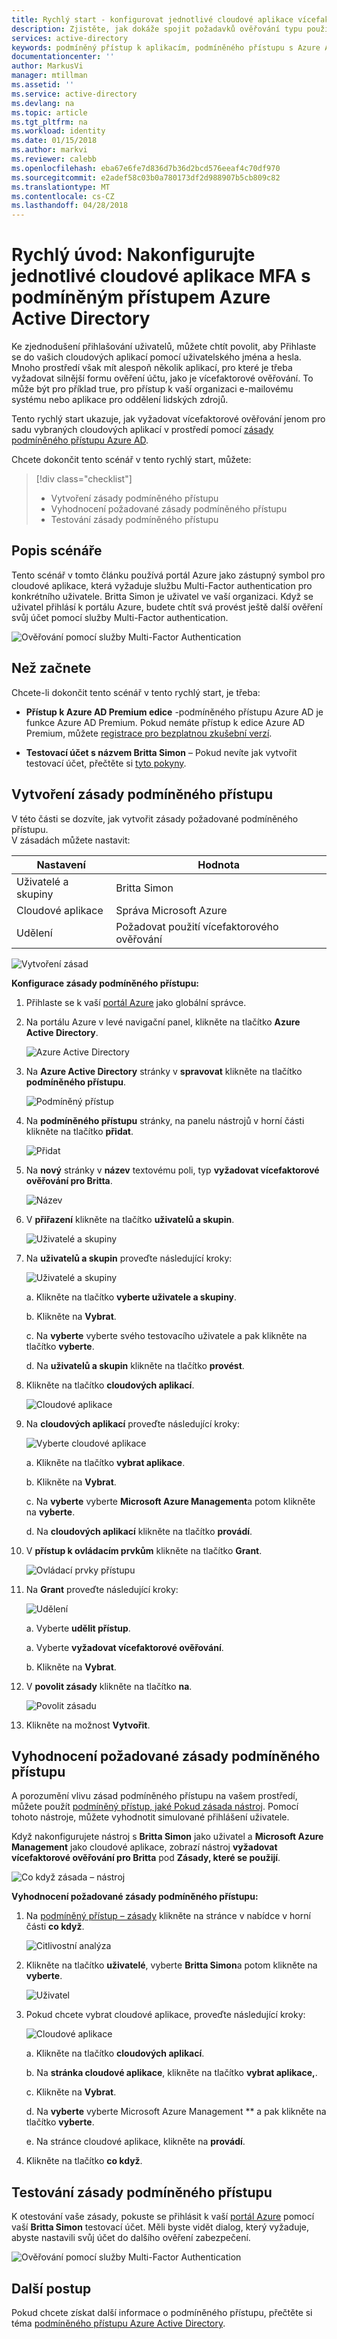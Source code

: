 ```yaml
---
title: Rychlý start - konfigurovat jednotlivé cloudové aplikace vícefaktorového ověřování s Azure Active Directory podmíněným přístupem | Microsoft Docs
description: Zjistěte, jak dokáže spojit požadavků ověřování typu používaná cloudové aplikace pomocí podmíněného přístupu Azure Active Directory (Azure AD).
services: active-directory
keywords: podmíněný přístup k aplikacím, podmíněného přístupu s Azure AD, zabezpečený přístup k prostředkům společnosti, zásady podmíněného přístupu
documentationcenter: ''
author: MarkusVi
manager: mtillman
ms.assetid: ''
ms.service: active-directory
ms.devlang: na
ms.topic: article
ms.tgt_pltfrm: na
ms.workload: identity
ms.date: 01/15/2018
ms.author: markvi
ms.reviewer: calebb
ms.openlocfilehash: eba67e6fe7d836d7b36d2bcd576eeaf4c70df970
ms.sourcegitcommit: e2adef58c03b0a780173df2d988907b5cb809c82
ms.translationtype: MT
ms.contentlocale: cs-CZ
ms.lasthandoff: 04/28/2018
---
```

# <a name="quickstart-configure-per-cloud-app-mfa-with-azure-active-directory-conditional-access"></a>Rychlý úvod: Nakonfigurujte jednotlivé cloudové aplikace MFA s podmíněným přístupem Azure Active Directory 


Ke zjednodušení přihlašování uživatelů, můžete chtít povolit, aby Přihlaste se do vašich cloudových aplikací pomocí uživatelského jména a hesla. Mnoho prostředí však mít alespoň několik aplikací, pro které je třeba vyžadovat silnější formu ověření účtu, jako je vícefaktorové ověřování. To může být pro příklad true, pro přístup k vaší organizaci e-mailovému systému nebo aplikace pro oddělení lidských zdrojů.  

Tento rychlý start ukazuje, jak vyžadovat vícefaktorové ověřování jenom pro sadu vybraných cloudových aplikací v prostředí pomocí [zásady podmíněného přístupu Azure AD](active-directory-conditional-access-azure-portal.md).

Chcete dokončit tento scénář v tento rychlý start, můžete:


> [!div class="checklist"]
> * Vytvoření zásady podmíněného přístupu
> * Vyhodnocení požadované zásady podmíněného přístupu
> * Testování zásady podmíněného přístupu  


## <a name="scenario-description"></a>Popis scénáře

Tento scénář v tomto článku používá portál Azure jako zástupný symbol pro cloudové aplikace, která vyžaduje službu Multi-Factor authentication pro konkrétního uživatele. Britta Simon je uživatel ve vaší organizaci. Když se uživatel přihlásí k portálu Azure, budete chtít svá provést ještě další ověření svůj účet pomocí služby Multi-Factor authentication.

![Ověřování pomocí služby Multi-Factor Authentication](./media/active-directory-conditional-access-app-based-mfa/01.png)



## <a name="before-you-begin"></a>Než začnete 

Chcete-li dokončit tento scénář v tento rychlý start, je třeba:

- **Přístup k Azure AD Premium edice** -podmíněného přístupu Azure AD je funkce Azure AD Premium. Pokud nemáte přístup k edice Azure AD Premium, můžete [registrace pro bezplatnou zkušební verzí](https://azure.microsoft.com/trial/get-started-active-directory/).

- **Testovací účet s názvem Britta Simon** – Pokud nevíte jak vytvořit testovací účet, přečtěte si [tyto pokyny](https://docs.microsoft.com/azure/active-directory/add-users-azure-active-directory).



## <a name="create-your-conditional-access-policy"></a>Vytvoření zásady podmíněného přístupu 

V této části se dozvíte, jak vytvořit zásady požadované podmíněného přístupu.  
V zásadách můžete nastavit:

|Nastavení |Hodnota|
|---     | --- |
|Uživatelé a skupiny | Britta Simon |
|Cloudové aplikace | Správa Microsoft Azure |
|Udělení | Požadovat použití vícefaktorového ověřování |
 

![Vytvoření zásad](./media/active-directory-conditional-access-app-based-mfa/12.png)




**Konfigurace zásady podmíněného přístupu:**

1. Přihlaste se k vaší [portál Azure](https://portal.azure.com) jako globální správce.

2. Na portálu Azure v levé navigační panel, klikněte na tlačítko **Azure Active Directory**. 

    ![Azure Active Directory](./media/active-directory-conditional-access-app-based-mfa/02.png)

3. Na **Azure Active Directory** stránky v **spravovat** klikněte na tlačítko **podmíněného přístupu**.

    ![Podmíněný přístup](./media/active-directory-conditional-access-app-based-mfa/03.png)
 
4. Na **podmíněného přístupu** stránky, na panelu nástrojů v horní části klikněte na tlačítko **přidat**.

    ![Přidat](./media/active-directory-conditional-access-app-based-mfa/04.png)

5. Na **nový** stránky v **název** textovému poli, typ **vyžadovat vícefaktorové ověřování pro Britta**.

    ![Název](./media/active-directory-conditional-access-app-based-mfa/05.png)

6. V **přiřazení** klikněte na tlačítko **uživatelů a skupin**.

    ![Uživatelé a skupiny](./media/active-directory-conditional-access-app-based-mfa/06.png)

7. Na **uživatelů a skupin** proveďte následující kroky:

    ![Uživatelé a skupiny](./media/active-directory-conditional-access-app-based-mfa/07.png)

    a. Klikněte na tlačítko **vyberte uživatele a skupiny**.

    b. Klikněte na **Vybrat**.

    c. Na **vyberte** vyberte svého testovacího uživatele a pak klikněte na tlačítko **vyberte**.

    d. Na **uživatelů a skupin** klikněte na tlačítko **provést**.

8. Klikněte na tlačítko **cloudových aplikací**.

    ![Cloudové aplikace](./media/active-directory-conditional-access-app-based-mfa/08.png)

9. Na **cloudových aplikací** proveďte následující kroky:

    ![Vyberte cloudové aplikace](./media/active-directory-conditional-access-app-based-mfa/09.png)

    a. Klikněte na tlačítko **vybrat aplikace**.

    b. Klikněte na **Vybrat**.

    c. Na **vyberte** vyberte **Microsoft Azure Management**a potom klikněte na **vyberte**.

    d. Na **cloudových aplikací** klikněte na tlačítko **provádí**.


10. V **přístup k ovládacím prvkům** klikněte na tlačítko **Grant**.

    ![Ovládací prvky přístupu](./media/active-directory-conditional-access-app-based-mfa/10.png)

11. Na **Grant** proveďte následující kroky:

    ![Udělení](./media/active-directory-conditional-access-app-based-mfa/11.png)

    a. Vyberte **udělit přístup**.

    a. Vyberte **vyžadovat vícefaktorové ověřování**.

    b. Klikněte na **Vybrat**.

12. V **povolit zásady** klikněte na tlačítko **na**.

    ![Povolit zásadu](./media/active-directory-conditional-access-app-based-mfa/18.png)

13. Klikněte na možnost **Vytvořit**.


## <a name="evaluate-your-conditional-access-policy"></a>Vyhodnocení požadované zásady podmíněného přístupu

A porozumění vlivu zásad podmíněného přístupu na vašem prostředí, můžete použít [podmíněný přístup, jaké Pokud zásada nástroj](active-directory-conditional-access-whatif.md). Pomocí tohoto nástroje, můžete vyhodnotit simulované přihlášení uživatele.

Když nakonfigurujete nástroj s **Britta Simon** jako uživatel a **Microsoft Azure Management** jako cloudové aplikace, zobrazí nástroj **vyžadovat vícefaktorové ověřování pro Britta** pod  **Zásady, které se použijí**.

![Co když zásada – nástroj](./media/active-directory-conditional-access-app-based-mfa/17.png)



**Vyhodnocení požadované zásady podmíněného přístupu:**

1. Na [podmíněný přístup – zásady](https://portal.azure.com/#blade/Microsoft_AAD_IAM/ConditionalAccessBlade/Policies) klikněte na stránce v nabídce v horní části **co když**.  
 
    ![Citlivostní analýza](./media/active-directory-conditional-access-app-based-mfa/14.png)

2. Klikněte na tlačítko **uživatelé**, vyberte **Britta Simon**a potom klikněte na **vyberte**.

    ![Uživatel](./media/active-directory-conditional-access-app-based-mfa/15.png)

2. Pokud chcete vybrat cloudové aplikace, proveďte následující kroky:

    ![Cloudové aplikace](./media/active-directory-conditional-access-app-based-mfa/16.png)

    a. Klikněte na tlačítko **cloudových aplikací**.

    b. Na **stránka cloudové aplikace**, klikněte na tlačítko **vybrat aplikace,**.

    c. Klikněte na **Vybrat**.

    d. Na **vyberte** vyberte Microsoft Azure Management ** a pak klikněte na tlačítko **vyberte**.

    e. Na stránce cloudové aplikace, klikněte na **provádí**.

3. Klikněte na tlačítko **co když**.


## <a name="test-your-conditional-access-policy"></a>Testování zásady podmíněného přístupu

K otestování vaše zásady, pokuste se přihlásit k vaší [portál Azure](https://portal.azure.com) pomocí vaší **Britta Simon** testovací účet. Měli byste vidět dialog, který vyžaduje, abyste nastavili svůj účet do dalšího ověření zabezpečení.

![Ověřování pomocí služby Multi-Factor Authentication](./media/active-directory-conditional-access-app-based-mfa/01.png)


## <a name="next-steps"></a>Další postup

Pokud chcete získat další informace o podmíněného přístupu, přečtěte si téma [podmíněného přístupu Azure Active Directory](active-directory-conditional-access-azure-portal.md).

